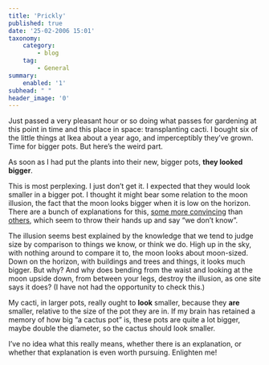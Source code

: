 ```yaml
---
title: 'Prickly'
published: true
date: '25-02-2006 15:01'
taxonomy:
    category:
        - blog
    tag:
        - General
summary:
    enabled: '1'
subhead: " "
header_image: '0'
---
```


Just passed a very pleasant hour or so doing what passes for gardening at this point in time and this place in space: transplanting cacti. I bought six of the little things at Ikea about a year ago, and imperceptibly they’ve grown. Time for bigger pots. But here’s the weird part.

As soon as I had put the plants into their new, bigger pots, **they looked bigger**.

This is most perplexing. I just don’t get it. I expected that they would look smaller in a bigger pot. I thought it might bear some relation to the moon illusion, the fact that the moon looks bigger when it is low on the horizon. There are a bunch of explanations for this, [some more convincing](https://www.straightdope.com/21342004/why-does-the-moon-appear-bigger-near-the-horizon) than [others](https://science.howstuffworks.com/question491.htm), which seem to throw their hands up and say “we don’t know”.

The illusion seems best explained by the knowledge that we tend to judge size by comparison to things we know, or think we do. High up in the sky, with nothing around to compare it to, the moon looks about moon-sized. Down on the horizon, with buildings and trees and things, it looks much bigger. But why? And why does bending from the waist and looking at the moon upside down, from between your legs, destroy the illusion, as one site says it does? (I have not had the opportunity to check this.)

My cacti, in larger pots, really ought to **look** smaller, because they **are** smaller, relative to the size of the pot they are in. If my brain has retained a memory of how big “a cactus pot” is, these pots are quite a lot bigger, maybe double the diameter, so the cactus should look smaller.

I’ve no idea what this really means, whether there is an explanation, or whether that explanation is even worth pursuing. Enlighten me!
